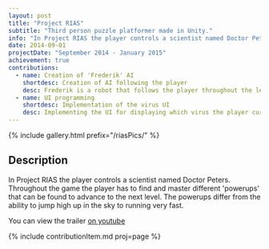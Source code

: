 ```yaml
---
layout: post
title: "Project RIAS"
subtitle: "Third person puzzle platformer made in Unity."
info: "In Project RIAS the player controls a scientist named Doctor Peters. Throughout the game the player has to find and master different 'powerups' that can be found to advance to the next level. The powerups differ from the ability to jump high up in the sky to running very fast."
date: 2014-09-01
projectDate: "September 2014 - January 2015"
achievement: true
contributions:
  - name: Creation of 'Frederik' AI
    shortdesc: Creation of AI following the player
    desc: Frederik is a robot that follows the player throughout the levels and constantly making comments on the level or the player. The movement of the robot though the levels was based on nodes that were placed on which Frederik would traverse and find the best path using A*.
  - name: UI programming
    shortdesc: Implementation of the virus UI
    desc: Implementing the UI for displaying which virus the player currently posseses and for how long.
---
```

{% include gallery.html prefix="/riasPics/" %}
## Description
In Project RIAS the player controls a scientist named Doctor Peters. Throughout the game the player has to find and master different 'powerups' that can be found to advance to the next level. The powerups differ from the ability to jump high up in the sky to running very fast.

You can view the trailer [on youtube](https://www.youtube.com/watch?v=SlPOuWNxR3o)

{% include contributionItem.md proj=page %} 